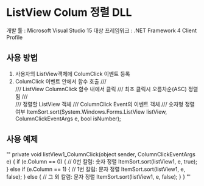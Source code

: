 # ListView Colum 정렬 DLL
개발 툴 : Microsoft Visual Studio 15
대상 프레임워크 : .NET Framework 4 Client Profile


## 사용 방법
 1. 사용자의 ListView객체에 ColumClick 이벤트 등록
 2. ColumClick 이벤트 안에서 함수 호출
     /// <summary>
     /// ListView ColumnClick 함수 내에서 클릭
     /// 최초 클릭시 오름차순(ASC) 정렬 됨
     /// </summary>
     /// <param name="listView">정렬할 ListView 객체</param>
     /// <param name="e">ColumnClick Event의 이벤트 객체</param>
     /// <param name="isNumber">숫자형 정렬 여부</param>
     ItemSort.sort(System.Windows.Forms.ListView listView, ColumnClickEventArgs e, bool isNumber);


## 사용 예제
"'
private void listView1_ColumnClick(object sender, ColumnClickEventArgs e) {
    if (e.Column == 0) { // 0번 칼럼: 숫자 정렬
	ItemSort.sort(listView1, e, true);
    } else if (e.Column == 1) { // 1번 칼럼: 문자 정렬
	ItemSort.sort(listView1, e, false);
    } else { // 그 외 칼럼: 문자 정렬
	ItemSort.sort(listView1, e, false);
    }
}
"'